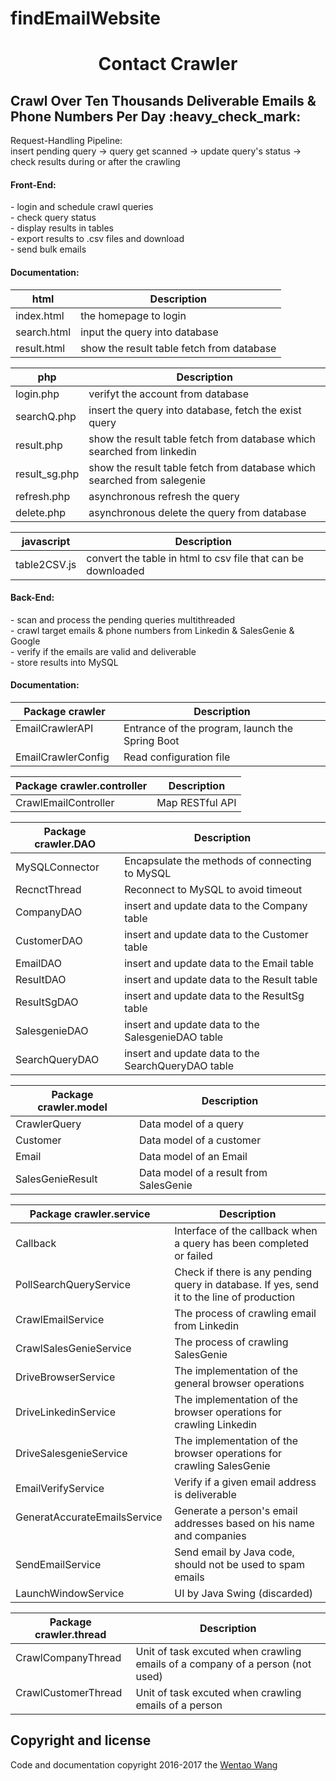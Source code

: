 # findEmailWebsite
<h1 align="center">Contact Crawler</h1>
<h2>Crawl Over Ten Thousands Deliverable Emails & Phone Numbers Per Day :heavy_check_mark: </h2>
<p>Request-Handling Pipeline: <br/>
insert pending query -> query get scanned -> update query's status -> check results during or after the crawling</p>

<h4>Front-End:</h4>
<p>
  - login and schedule crawl queries<br/>
  - check query status<br/>
  - display results in tables<br/>
  - export results to .csv files and download<br/>
  - send bulk emails<br/>
</p>
<h4>Documentation: </h4>

| html          | Description   |
| ----------------         |---------------|
|index.html                | the homepage to login|
|search.html                 |    input the query into database    |
|result.html| show the result table fetch from database|


| php         | Description   |
| ----------------         |---------------|
|login.php                | verifyt the account from database |
|searchQ.php                 |    insert the query into database, fetch the exist query    |
|result.php| show the result table fetch from database which searched from linkedin|
|result_sg.php| show the result table fetch from database which searched from salegenie|
|refresh.php| asynchronous refresh the query|
|delete.php| asynchronous delete the query from database|


| javascript        | Description   |
| ----------------         |---------------|
|table2CSV.js                | convert the table in html to csv file that can be downloaded|



<h4>Back-End:</h4>
<p>
  - scan and process the pending queries multithreaded<br/>
  - crawl target emails & phone numbers from Linkedin & SalesGenie & Google<br/>
  - verify if the emails are valid and deliverable<br/>
  - store results into MySQL<br/>
</p>

<h4>Documentation: </h4>

| Package crawler          | Description   |
| ----------------         |---------------|
| EmailCrawlerAPI          | Entrance of the program, launch the Spring Boot |
| EmailCrawlerConfig       | Read configuration file |

| Package crawler.controller | Description   |
| ----------------         |---------------|
| CrawlEmailController     | Map RESTful API|

| Package crawler.DAO | Description   |
| ----------------         |---------------|
| MySQLConnector     | Encapsulate the methods of connecting to MySQL |
| RecnctThread     | Reconnect to MySQL to avoid timeout |
| CompanyDAO     | insert and update data to the Company table |
| CustomerDAO     | insert and update data to the Customer table |
| EmailDAO     | insert and update data to the Email table |
| ResultDAO     | insert and update data to the Result table |
| ResultSgDAO     | insert and update data to the ResultSg table |
| SalesgenieDAO     | insert and update data to the SalesgenieDAO table |
| SearchQueryDAO     | insert and update data to the SearchQueryDAO table |

| Package crawler.model | Description   |
| ----------------         |---------------|
| CrawlerQuery     | Data model of a query |
| Customer     | Data model of a customer |
| Email     | Data model of an Email |
| SalesGenieResult     |  Data model of a result from SalesGenie |

| Package crawler.service | Description   |
| ----------------         |---------------|
| Callback     | Interface of the callback when a query has been completed or failed |
| PollSearchQueryService     | Check if there is any pending query in database. If yes, send it to the line of production |
| CrawlEmailService     | The process of crawling email from Linkedin  |
| CrawlSalesGenieService     | The process of crawling SalesGenie |
| DriveBrowserService     | The implementation of the general browser operations |
| DriveLinkedinService     | The implementation of the browser operations for crawling Linkedin |
| DriveSalesgenieService     | The implementation of the browser operations for crawling SalesGenie |
| EmailVerifyService     | Verify if a given email address is deliverable |
| GeneratAccurateEmailsService     | Generate a person's email addresses based on his name and companies |
| SendEmailService     | Send email by Java code, should not be used to spam emails |
| LaunchWindowService     | UI by Java Swing (discarded) |

| Package crawler.thread | Description   |
| ----------------       |---------------|
| CrawlCompanyThread   | Unit of task excuted when crawling emails of a company of a person (not used) |
| CrawlCustomerThread   | Unit of task excuted when crawling emails of a person |

## Copyright and license
Code and documentation copyright 2016-2017 the  [Wentao Wang](https://github.com/wentao-wang)  

